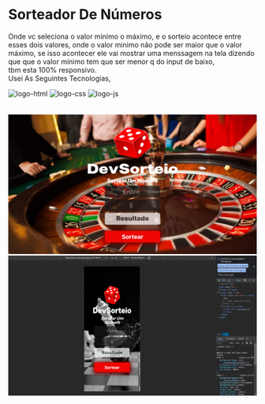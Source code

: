# Sorteador De Números
Onde vc seleciona o valor minimo o máximo, e o sorteio acontece entre esses dois valores,
onde o valor minimo não pode ser maior que o valor máximo, se isso acontecer ele vai mostrar uma menssagem na tela dizendo que que o valor minimo tem que ser menor q do input de baixo,
<br>
tbm esta 100% responsivo.
<br>
Usei As Seguintes Tecnologias,
<br>

<img src="https://img.shields.io/badge/HTML5-E34F26?style=for-the-badge&logo=html5&logoColor=white" alt="logo-html">
<img src="https://img.shields.io/badge/CSS3-1572B6?style=for-the-badge&logo=css3&logoColor=white" alt="logo-css">
<img src="https://img.shields.io/badge/JavaScript-323330?style=for-the-badge&logo=javascript&logoColor=F7DF1E" alt="logo-js">
<br>
<br>
<br>
<img src="./img-redme/img(5).png">
<img src="./img-redme/img(6).png">
